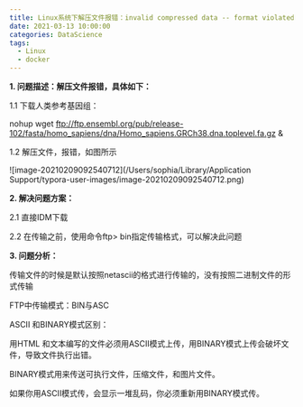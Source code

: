 ```yaml
---
title: Linux系统下解压文件报错：invalid compressed data -- format violated
date: 2021-03-13 10:00:00
categories: DataScience
tags:
  - Linux
  - docker
---
```


**1. 问题描述：解压文件报错，具体如下：**

   1.1 下载人类参考基因组：

   nohup wget ftp://ftp.ensembl.org/pub/release-102/fasta/homo_sapiens/dna/Homo_sapiens.GRCh38.dna.toplevel.fa.gz &

   1.2 解压文件，报错，如图所示

![image-20210209092540712](/Users/sophia/Library/Application Support/typora-user-images/image-20210209092540712.png)

**2. 解决问题方案：**

   2.1 直接IDM下载

   2.2 在传输之前，使用命令ftp> bin指定传输格式，可以解决此问题

**3. 问题分析：**

   传输文件的时候是默认按照netascii的格式进行传输的，没有按照二进制文件的形式传输

   FTP中传输模式：BIN与ASC

   ASCII 和BINARY模式区别：

   用HTML 和文本编写的文件必须用ASCII模式上传，用BINARY模式上传会破坏文件，导致文件执行出错。

   BINARY模式用来传送可执行文件，压缩文件，和图片文件。

   如果你用ASCII模式传，会显示一堆乱码，你必须重新用BINARY模式传。